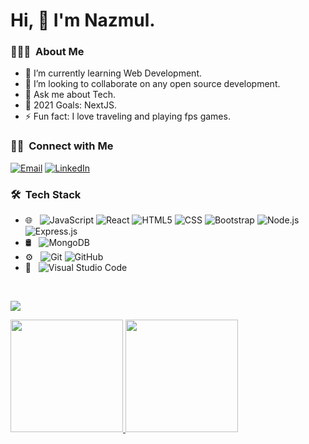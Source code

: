 # Hi, 👋 I'm Nazmul.

<h3> 👨🏻‍💻 &nbsp;About Me </h3>

- 🌱 I’m currently learning Web Development.
- 👯 I’m looking to collaborate on any open source development.
- 💬 Ask me about Tech.
- 🥅 2021 Goals: NextJS.
- ⚡ Fun fact: I love traveling and playing fps games.


<h3> 🤝🏻 &nbsp;Connect with Me </h3>

<p align="">
<a href="mailto:uzzalnazmul@gmail.com"><img alt="Email" src="https://img.shields.io/badge/Email-uzzalnazmul@gmail.com-informational?style=flat-square&logo=gmail"></a>
<a href="https://www.linkedin.com/in/nazmuluzzal/"><img alt="LinkedIn" src="https://img.shields.io/badge/LinkedIn-Md%20Nazmul%20Hasan-informational?style=flat-square&logo=linkedin"></a>
  
</p>
<h3> 🛠 &nbsp;Tech Stack</h3>

- 🌐 &nbsp;
  ![JavaScript](https://img.shields.io/badge/-JavaScript-333333?style=flat&logo=javascript)
  ![React](https://img.shields.io/badge/-React-333333?style=flat&logo=react)
  ![HTML5](https://img.shields.io/badge/-HTML5-333333?style=flat&logo=HTML5)
  ![CSS](https://img.shields.io/badge/-CSS-333333?style=flat&logo=CSS3&logoColor=1572B6)
  ![Bootstrap](https://img.shields.io/badge/-Bootstrap-333333?style=flat&logo=bootstrap&logoColor=563D7C)
  ![Node.js](https://img.shields.io/badge/-Node.js-333333?style=flat&logo=node.js)
  ![Express.js](https://img.shields.io/badge/-Express.js-333333?style=flat&logo=express)
- 🛢 &nbsp;
  ![MongoDB](https://img.shields.io/badge/-MongoDB-333333?style=flat&logo=mongodb)
- ⚙️ &nbsp;
  ![Git](https://img.shields.io/badge/-Git-333333?style=flat&logo=git)
  ![GitHub](https://img.shields.io/badge/-GitHub-333333?style=flat&logo=github)
- 🔧 &nbsp;
  ![Visual Studio Code](https://img.shields.io/badge/-Visual%20Studio%20Code-333333?style=flat&logo=visual-studio-code&logoColor=007ACC)
  
<br/>


![](https://komarev.com/ghpvc/?username=nazmuluzzal&color=blueviolet)


<a href="https://github.com/nazmuluzzal">
  <img height="180em" src="https://github-readme-stats.vercel.app/api?username=nazmuluzzal&theme=tokyonight&show_icons=true" />
  
  <img height="180em" src="https://github-readme-stats.vercel.app/api/top-langs/?username=nazmuluzzal&theme=tokyonight&layout=compact" />
</a>



